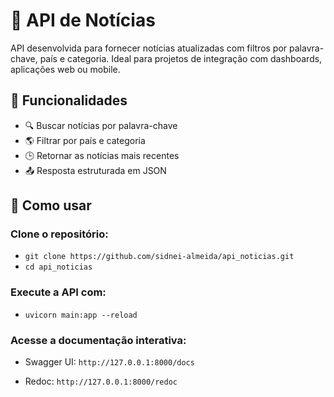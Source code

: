 # 📰 API de Notícias

API desenvolvida para fornecer notícias atualizadas com filtros por palavra-chave, país e categoria. Ideal para projetos de integração com dashboards, aplicações web ou mobile.

## 🚀 Funcionalidades

- 🔍 Buscar notícias por palavra-chave  
- 🌎 Filtrar por país e categoria  
- 🕒 Retornar as notícias mais recentes  
- 📤 Resposta estruturada em JSON  

## 🔧 Como usar

### Clone o repositório:

- `git clone https://github.com/sidnei-almeida/api_noticias.git`
- `cd api_noticias`

### Execute a API com:

- `uvicorn main:app --reload`

### Acesse a documentação interativa:

- Swagger UI: `http://127.0.0.1:8000/docs`

- Redoc: `http://127.0.0.1:8000/redoc`
